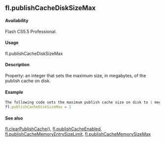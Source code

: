 ## fl.publishCacheDiskSizeMax

#### Availability

Flash CS5.5 Professional.

#### Usage

fl.publishCacheDiskSizeMax

#### Description

Property: an integer that sets the maximum size, in megabytes, of the publish cache on disk.

#### Example

```javascript
The following code sets the maximum publish cache size on disk to 1 megabyte:
fl.publishCacheDiskSizeMax = 1

```
#### See also

[fl.clearPublishCache()](#!wielmic/developers-animatesdk-docs/test/flash_object_(fl)/fl5.md), [fl.publishCacheEnabled](#!wielmic/developers-animatesdk-docs/test/flash_object_(fl)/fl51.md), [fl.publishCacheMemoryEntrySizeLimit](#!wielmic/developers-animatesdk-docs/test/flash_object_(fl)/fl52.md), [fl.publishCacheMemorySizeMax](#!wielmic/developers-animatesdk-docs/test/flash_object_(fl)/fl53.md)

<span id="fl.publishCacheEnabled" class="anchor"></span>
